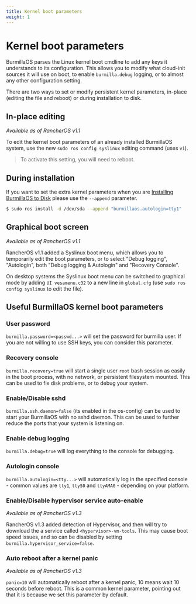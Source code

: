 ```yaml
---
title: Kernel boot parameters
weight: 1
---
```

# Kernel boot parameters

BurmillaOS parses the Linux kernel boot cmdline to add any keys it understands to its configuration. This allows you to modify what cloud-init sources it will use on boot, to enable `burmilla.debug` logging, or to almost any other configuration setting.

There are two ways to set or modify persistent kernel parameters, in-place (editing the file and reboot) or during installation to disk.

## In-place editing

_Available as of RancherOS v1.1_

To edit the kernel boot parameters of an already installed BurmillaOS system, use the new `sudo ros config syslinux` editing command (uses `vi`).

> To activate this setting, you will need to reboot.

## During installation

If you want to set the extra kernel parameters when you are [Installing BurmillaOS to Disk](/installation/server/install-to-disk/) please use the `--append` parameter.

```bash
$ sudo ros install -d /dev/sda --append "burmillaos.autologin=tty1"
```

## Graphical boot screen

_Available as of RancherOS v1.1_

RancherOS v1.1 added a Syslinux boot menu, which allows you to temporarily edit the boot parameters, or to select "Debug logging", "Autologin", both "Debug logging & Autologin" and "Recovery Console".

On desktop systems the Syslinux boot menu can be switched to graphical mode by adding `UI vesamenu.c32` to a new line in `global.cfg` (use `sudo ros config syslinux` to edit the file).

## Useful BurmillaOS kernel boot parameters

### User password

`burmilla.password=<passwd...>` will set the password for burmilla user. If you are not willing to use SSH keys, you can consider this parameter.

### Recovery console

`burmilla.recovery=true` will start a single user `root` bash session as easily in the boot process, with no network, or persistent filesystem mounted. This can be used to fix disk problems, or to debug your system.

### Enable/Disable sshd

`burmilla.ssh.daemon=false` (its enabled in the os-config) can be used to start your BurmillaOS with no sshd daemon. This can be used to further reduce the ports that your system is listening on.

### Enable debug logging

`burmilla.debug=true` will log everything to the console for debugging.

### Autologin console

`burmilla.autologin=<tty...>` will automatically log in the specified console - common values are `tty1`, `ttyS0` and `ttyAMA0` - depending on your platform.

### Enable/Disable hypervisor service auto-enable

_Available as of RancherOS v1.3_

RancherOS v1.3 added detection of Hypervisor, and then will try to download the a service called `<hypervisor>-vm-tools`. This may cause boot speed issues, and so can be disabled by setting `burmilla.hypervisor_service=false`.

### Auto reboot after a kernel panic

_Available as of RancherOS v1.3_

`panic=10` will automatically reboot after a kernel panic, 10 means wait 10 seconds before reboot. This is a common kernel parameter, pointing out that it is because we set this parameter by default.
